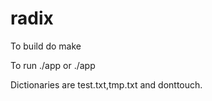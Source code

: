 # radix
To build do make

To run ./app <filename> or ./app
  
Dictionaries are test.txt,tmp.txt and donttouch.

